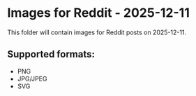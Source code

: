 # Images for Reddit - 2025-12-11

This folder will contain images for Reddit posts on 2025-12-11.

## Supported formats:
- PNG
- JPG/JPEG
- SVG
